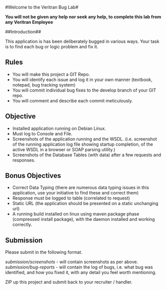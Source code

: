 #Welcome to the Veritran Bug Lab#

**You will not be given any help nor seek any help, to complete this lab from any Veritran Employee**

##Introduction##
 
This application is has been deliberately bugged in various ways. Your task is to find each bug or logic problem 
and fix it.

## Rules ##

*   You will make this project a GIT Repo.
*   You will identify each issue and log it in your own manner (textbook, notepad, bug tracking system) 
*   You will commit individual bug fixes to the develop branch of your GIT repo.
*   You will comment and describe each commit meticulously.

## Objective ## 

*   Installed application running on Debian Linux.
*   Must log to Console and File.
*   Screenshots of the application running and the WSDL. (i.e. screenshot of the running application log file showing startup completion,
    of the active WSDL in a browser or SOAP parsing utility.) 
*   Screenshots of the Database Tables (with data) after a few requests and responses.

## Bonus Objectives ## 

*   Correct Data Typing (there are numerous data typing issues in this application, use your initiative to find these and correct them) 
*   Response must be logged to table (correlated to request)
*   Static URL (the application should be presented on a static unchanging url)
*   A running build installed on linux using maven package phase (compressed install package), with the daemon installed and working correctly.

## Submission ## 

Please submit in the following format. 

_submission/screenshots_ - will contain screenshots as per above.
_submission/bug-reports_ - will contain the log of bugs, i.e. what bug was identified, and how you fixed it, with any 
detail you feel worth mentioning.

ZIP up this project and submit back to your recruiter / handler.





